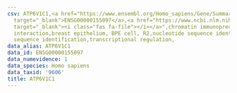 ```yaml
---
csv: ATP6V1C1,<a href="https://www.ensembl.org/Homo_sapiens/Gene/Summary?db=core;g=ENSG00000155097"
  target="_blank">ENSG00000155097</a>,<a href="https://www.ncbi.nlm.nih.gov/pubmed/22863008"
  target="_blank"><i class="fas fa-file"></i></a>",chromatin immunoprecipitation assay,direct
  interaction,breast epithelium, BPE cell, R2,nucleotide sequence identification,nucleotide
  sequence identification,transcriptional regulation,
data_alias: ATP6V1C1
data_id: ENSG00000155097
data_numevidence: 1
data_species: Homo sapiens
data_taxid: '9606'
title: ATP6V1C1
---
```

